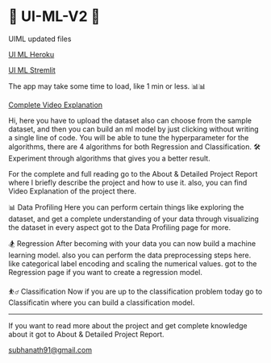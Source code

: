 # 🤖 UI-ML-V2 🤖
UIML updated files

[UI ML Heroku](http://uiml.herokuapp.com/)

[UI ML Stremlit](https://share.streamlit.io/subha996/ui-ml-v2/main/app.py)

The app may take some time to load, like 1 min or less.
📊📊


[Complete Video Explanation](https://www.youtube.com/playlist?list=PLPL68eAk13ftZWE40_teT3NCWW5ChFqWs)



Hi, here you have to upload the dataset also can choose from the sample dataset, and then you can build an ml model by just clicking without writing a single line of code. You will be able to tune the hyperparameter for the algorithms, there are 4 algorithms for both Regression and Classification.
🛠 Experiment through algorithms that gives you a better result.

For the complete and full reading go to the About & Detailed Project Report where I briefly describe the project and how to use it. also, you can find Video Explanation of the project there.

📊 Data Profiling
Here you can perform certain things like exploring the dataset, and get a complete understanding of your data through visualizing the dataset in every aspect got to the Data Profiling page for more.

🏂 Regression
After becoming with your data you can now build a machine learning model. also you can perform the data preprocessing steps here. like categorical label encoding and scaling the numerical values. got to the Regression page if you want to create a regression model.

⛹️‍♂️ Classification
Now if you are up to the classification problem today go to Classificatin where you can build a classification model.

--------------------------------------------------------------
If you want to read more about the project and get complete knowledge about it got to About & Detailed Project Report.

subhanath91@gmail.com
